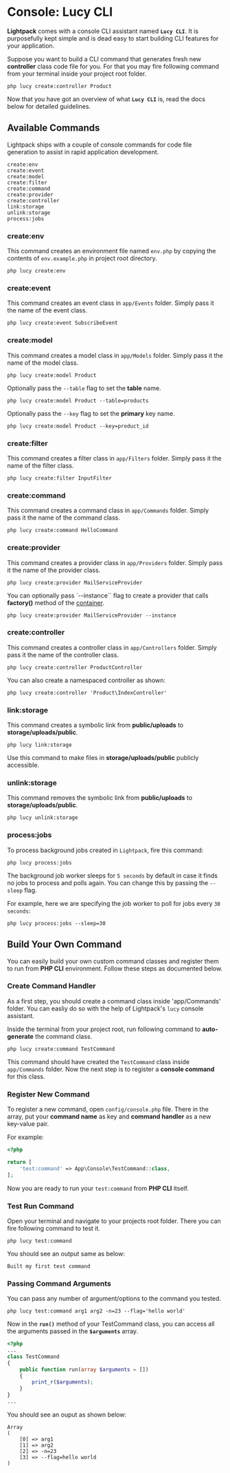 # Console: Lucy CLI

**Lightpack** comes with a console CLI assistant named **`Lucy CLI`**. It is purposefully kept simple and is dead easy to start building CLI features for your application.

Suppose you want to build a CLI command that generates fresh new **controller** class
code file for you. For that you may fire following command from your terminal inside
your project root folder.

```terminal
php lucy create:controller Product
```

Now that you have got an overview of what **`Lucy CLI`** is, read the docs below
for detailed guidelines.

## Available Commands

Lightpack ships with a couple of console commands for code file generation to assist in 
rapid application development.

```terminal
create:env
create:event
create:model
create:filter
create:command
create:provider
create:controller
link:storage
unlink:storage
process:jobs
```

### create:env

This command creates an environment file named `env.php` by copying the contents of `env.example.php` in project root directory.

```terminal
php lucy create:env
```

### create:event

This command creates an event class in `app/Events` folder. Simply pass it the name
of the event class.

```terminal
php lucy create:event SubscribeEvent
```

### create:model

This command creates a model class in `app/Models` folder. Simply pass it the name
of the model class. 

```terminal
php lucy create:model Product
```

Optionally pass the `--table` flag to set the **table** name. 

```terminal
php lucy create:model Product --table=products 
```

Optionally pass the `--key` flag to set the **primary** key name. 

```terminal
php lucy create:model Product --key=product_id
```

### create:filter

This command creates a filter class in `app/Filters` folder. Simply pass it the name
of the filter class.

```terminal
php lucy create:filter InputFilter
```

### create:command

This command creates a command class in `app/Commands` folder. Simply pass it the name
of the command class.

```terminal
php lucy create:command HelloCommand
```

### create:provider

This command creates a provider class in `app/Providers` folder. Simply pass it the name
of the provider class.

```terminal
php lucy create:provider MailServiceProvider
```

You can optionally pass `--instance`` flag to create a provider that calls **factory()** method of the [container](/containers).

```terminal
php lucy create:provider MailServiceProvider --instance
```

### create:controller

This command creates a controller class in `app/Controllers` folder. Simply pass it the name of the controller class.

```terminal
php lucy create:controller ProductController
```

You can also create a namespaced controller as shown:

```terminal 
php lucy create:controller 'Product\IndexController'
```

### link:storage

This command creates a symbolic link from **public/uploads** to **storage/uploads/public**. 

```terminal
php lucy link:storage
```

Use this command to make files in **storage/uploads/public** publicly accessible.

### unlink:storage

This command removes the symbolic link from **public/uploads** to **storage/uploads/public**. 

```terminal
php lucy unlink:storage
```

### process:jobs

To process background jobs created in `Lightpack`, fire this command:

```terminal
php lucy process:jobs
```

The background job worker sleeps for `5 seconds` by default in case it finds no jobs to process and polls again. You can change this by passing the `--sleep` flag.

For example, here we are specifying the job worker to poll for jobs every `30 seconds`:

```terminal
php lucy process:jobs --sleep=30
```

## Build Your Own Command

You can easily build your own custom command classes and register them to run from **PHP CLI** environment. Follow these steps as documented below.

### Create Command Handler

As a first step, you should create a command class inside 'app/Commands' folder. You can easliy do so with the help of Lightpack's `lucy` console assistant.

Inside the terminal from your project root, run following command to **auto-generate**
the command class.

```terminal
php lucy create:command TestCommand
```

This command should have created the `TestCommand` class inside `app/Commands` folder. Now the next step is to register a **console command** for this class.

### Register New Command

To register a new command, open `config/console.php` file. There in the array,
put your **command name** as key and **command handler** as a new key-value pair.

For example:

```php
<?php

return [
    'test:command' => App\Console\TestCommand::class,
];
```

Now you are ready to run your `test:command` from **PHP CLI** itself.

### Test Run Command

Open your terminal and navigate to your projects root folder. There you can fire
following command to test it.

```terminal
php lucy test:command
```

You should see an output same as below:

```terminal
Built my first test command
```

### Passing Command Arguments

You can pass any number of argument/options to the command you tested.

```terminal
php lucy test:command arg1 arg2 -n=23 --flag='hello world'
```

Now in the **`run()`** method of your TestCommand class, you can access all the
arguments passed in the **`$arguments`** array.

```php
<?php
...
class TestCommand
{
    public function run(array $arguments = [])
    {
        print_r($arguments);
    }
}
...
```

You should see an ouput as shown below:

```terminal
Array
(
    [0] => arg1
    [1] => arg2
    [2] => -n=23
    [3] => --flag=hello world
)
```